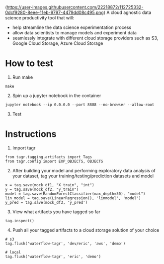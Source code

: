 (https://user-images.githubusercontent.com/22218872/112725332-0dcf9280-8eee-11eb-9797-4479dd08c495.png)
A cloud agnostic data science productivity tool that will:
- help streamline the data science experimentation process
- allow data scientists to manage models and experiment data
- seamlessly integrate with different cloud storage providers such as S3, Google Cloud Storage, Azure Cloud Storage

# How to test
1. Run make
```
make
```
2. Spin up a jupyter notebook in the container
```
jupyter notebook --ip 0.0.0.0 --port 8888 --no-browser --allow-root
```
3. Test

# Instructions
1. Import tagr 
```
from tagr.tagging.artifacts import Tags
from tagr.config import EXP_OBJECTS, OBJECTS
```
2. After building your model and performing exploratory data analysis of your dataset, tag your training/testing/prediction datasets and model
```
x = tag.save(mock_df1, "X_train", "int")
y = tag.save(mock_df2, "y_train")
model = tag.save(RandomForestClassifier(max_depth=30), "model")
lin_model = tag.save(LinearRegression(), 'linmodel', 'model')
y_pred = tag.save(mock_df3, 'y_pred')
```

3. View what artifacts you have tagged so far
```
tag.inspect()
```

4. Push all your tagged artifacts to a cloud storage solution of your choice
```
# s3
tag.flush('waterflow-tagr', 'dev/eric', 'aws', 'demo')

# local
tag.flush('waterflow-tagr', 'eric', 'demo')

```
